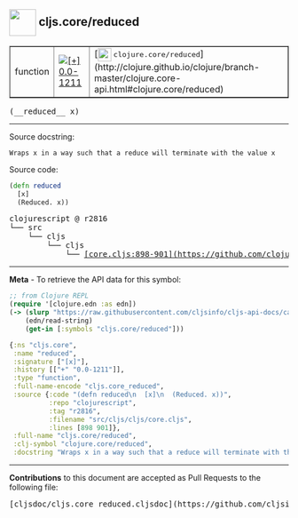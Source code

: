 ## <img width="48px" valign="middle" src="http://i.imgur.com/Hi20huC.png"> cljs.core/reduced

 <table border="1">
<tr>

<td>function</td>
<td><a href="https://github.com/cljsinfo/cljs-api-docs/tree/0.0-1211"><img valign="middle" alt="[+] 0.0-1211" src="https://img.shields.io/badge/+-0.0--1211-lightgrey.svg"></a> </td>
<td>
[<img height="24px" valign="middle" src="http://i.imgur.com/1GjPKvB.png"> <samp>clojure.core/reduced</samp>](http://clojure.github.io/clojure/branch-master/clojure.core-api.html#clojure.core/reduced)
</td>
</tr>
</table>

 <samp>
(__reduced__ x)<br>
</samp>

---




Source docstring:

```
Wraps x in a way such that a reduce will terminate with the value x
```

Source code:

```clj
(defn reduced
  [x]
  (Reduced. x))
```

 <pre>
clojurescript @ r2816
└── src
    └── cljs
        └── cljs
            └── <ins>[core.cljs:898-901](https://github.com/clojure/clojurescript/blob/r2816/src/cljs/cljs/core.cljs#L898-L901)</ins>
</pre>


---

__Meta__ - To retrieve the API data for this symbol:

```clj
;; from Clojure REPL
(require '[clojure.edn :as edn])
(-> (slurp "https://raw.githubusercontent.com/cljsinfo/cljs-api-docs/catalog/cljs-api.edn")
    (edn/read-string)
    (get-in [:symbols "cljs.core/reduced"]))
```

```clj
{:ns "cljs.core",
 :name "reduced",
 :signature ["[x]"],
 :history [["+" "0.0-1211"]],
 :type "function",
 :full-name-encode "cljs.core_reduced",
 :source {:code "(defn reduced\n  [x]\n  (Reduced. x))",
          :repo "clojurescript",
          :tag "r2816",
          :filename "src/cljs/cljs/core.cljs",
          :lines [898 901]},
 :full-name "cljs.core/reduced",
 :clj-symbol "clojure.core/reduced",
 :docstring "Wraps x in a way such that a reduce will terminate with the value x"}

```

---

__Contributions__ to this document are accepted as Pull Requests to the following file:

 <pre>
[cljsdoc/cljs.core_reduced.cljsdoc](https://github.com/cljsinfo/cljs-api-docs/blob/master/cljsdoc/cljs.core_reduced.cljsdoc)
</pre>

